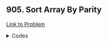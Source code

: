 <h2>905. Sort Array By Parity</h2>

[Link to Problem](https://leetcode.com/problems/sort-array-by-parity)

<details><summary>Codes</summary>

```java
public class LC905 {
    public int[] sortArrayByParity(int[] nums) {
        int i = 0, j = nums.length - 1;
        while (i < j) {
            if (nums[i] % 2 == 1) {
                if (nums[j] % 2 == 0) {
                    nums[i] += nums[j];
                    nums[j] = nums[i] - nums[j];
                    nums[i] = nums[i] - nums[j];
                    i++;
                }
                j--;
            } else {
                if (nums[j] % 2 == 1) j--;
                i++;
            }
        }

        return nums;
    }
}
```

</details>